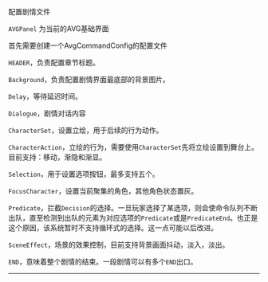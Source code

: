 配置剧情文件

`AVGPanel` 为当前的AVG基础界面

首先需要创建一个AvgCommandConfig的配置文件

`HEADER`，负责配置章节标题。

`Background`，负责配置剧情界面最底部的背景图片。

`Delay`，等待延迟时间。

`Dialogue`，剧情对话内容

`CharacterSet`，设置立绘，用于后续的行为动作。

`CharacterAction`，立绘的行为，需要使用`CharacterSet`先将立绘设置到舞台上。目前支持：移动，渐隐和渐显。

`Selection`，用于设置选项按钮，最多支持五个。

`FocusCharacter`，设置当前聚集的角色，其他角色状态置灰。

`Predicate`，拦截`Decision`的选择。一旦玩家选择了某选项，则会使命令队列不断出队，直至检测到出队的元素为对应选项的`Predicate`或是`PredicateEnd`。也正是这个原因，该系统暂时不支持循环式的选择。这一点可能以后改进。

`SceneEffect`，场景的效果控制，目前支持背景画面抖动，淡入，淡出。

`END`，意味着整个剧情的结束。一段剧情可以有多个`END`出口。

------------------------------------------------------------------------------------------------------------------------------------------------------------------



























